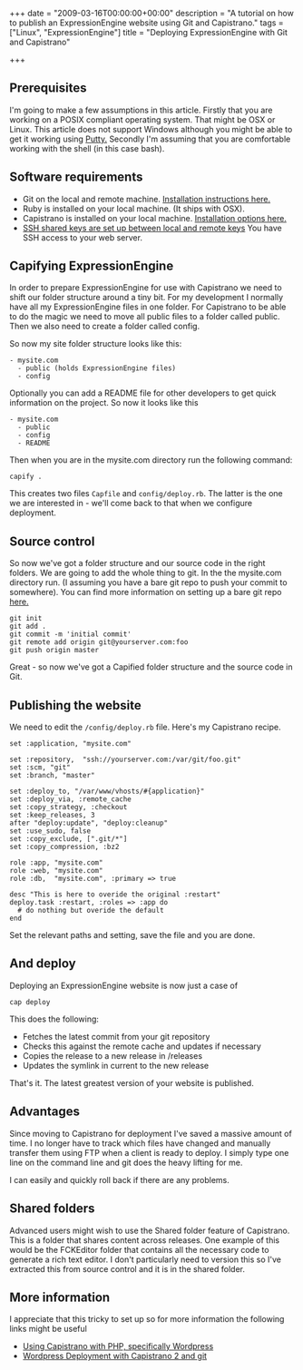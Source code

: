 +++
date = "2009-03-16T00:00:00+00:00"
description = "A tutorial on how to publish an ExpressionEngine website using Git and Capistrano."
tags = ["Linux", "ExpressionEngine"]
title = "Deploying ExpressionEngine with Git and Capistrano"

+++

## Prerequisites

I'm going to make a few assumptions in this article. Firstly that you are working on a POSIX compliant operating system. That might be OSX or Linux. This article does not support Windows although you might be able to get it working using <a href="http://www.chiark.greenend.org.uk/~sgtatham/putty/">Putty.</a> Secondly I'm assuming that you are comfortable working with the shell (in this case bash). 

## Software requirements 

* Git on the local and remote machine. <a href="http://git-scm.com/download/">Installation instructions here.</a>
* Ruby is installed on your local machine. (It ships with OSX).
* Capistrano is installed on your local machine. <a href="http://www.capify.org/getting-started/basics/">Installation options here.</a>
* <a href="/journal/using_shared_keys_with_ssh_on_centos_5/">SSH shared keys are set up between local and remote keys</a>
You have SSH access to your web server. 


## Capifying ExpressionEngine

In order to prepare ExpressionEngine for use with Capistrano we need to shift our folder structure around a tiny bit. For my development I normally have all my ExpressionEngine files in one folder. For Capistrano to be able to do the magic we need to move all public files to a folder called public. Then we also need to create a folder called config.

So now my site folder structure looks like this:

    - mysite.com
      - public (holds ExpressionEngine files)
      - config

Optionally you can add a README file for other developers to get quick information on the project. So now it looks like this

    - mysite.com
      - public
      - config
      - README

Then when you are in the mysite.com directory run the following command:

    capify .

This creates two files `Capfile` and `config/deploy.rb`. The latter is the one we are interested in - we'll come back to that when we configure deployment. 

## Source control

So now we've got a folder structure and our source code in the right folders. We are going to add the whole thing to git. In the the mysite.com directory run. (I assuming you have a bare git repo to push your commit to somewhere). You can find more information on setting up a bare git repo <a href="http://toolmantim.com/articles/setting_up_a_new_remote_git_repository">here.</a>  

    git init
    git add .
    git commit -m 'initial commit'
    git remote add origin git@yourserver.com:foo 
    git push origin master

Great - so now we've got a Capified folder structure and the source code in Git. 

## Publishing the website

We need to edit the `/config/deploy.rb` file. Here's my Capistrano recipe. 

    set :application, "mysite.com"

    set :repository,  "ssh://yourserver.com:/var/git/foo.git"
    set :scm, "git"
    set :branch, "master"

    set :deploy_to, "/var/www/vhosts/#{application}"
    set :deploy_via, :remote_cache
    set :copy_strategy, :checkout
    set :keep_releases, 3
    after "deploy:update", "deploy:cleanup" 
    set :use_sudo, false
    set :copy_exclude, [".git/*"] 
    set :copy_compression, :bz2

    role :app, "mysite.com"
    role :web, "mysite.com"
    role :db,  "mysite.com", :primary => true

    desc "This is here to overide the original :restart"
    deploy.task :restart, :roles => :app do
      # do nothing but overide the default
    end

Set the relevant paths and setting, save the file and you are done. 

## And deploy

Deploying an ExpressionEngine website is now just a case of 

    cap deploy

This does the following:

* Fetches the latest commit from your git repository
* Checks this against the remote cache and updates if necessary
* Copies the release to a new release in /releases
* Updates the symlink in current to the new release

That's it. The latest greatest version of your website is published.

## Advantages

Since moving to Capistrano for deployment I've saved a massive amount of time. I no longer have to track which files have changed and manually transfer them using FTP when a client is ready to deploy. I simply type one line on the command line and git does the heavy lifting for me. 

I can easily and quickly roll back if there are any problems.

## Shared folders

Advanced users might wish to use the Shared folder feature of Capistrano. This is a folder that shares content across releases. One example of this would be the FCKEditor folder that contains all the necessary code to generate a rich text editor. I don't particularly need to version this so I've extracted this from source control and it is in the shared folder. 

## More information

I appreciate that this tricky to set up so for more information the following links might be useful

* <a href="http://www.madebymany.co.uk/using-capistrano-with-php-specifically-wordpress-0087">Using Capistrano with PHP, specifically Wordpress</a>
* <a href="http://devblog.imedo.de/2008/6/23/wordpress-deployment-with-capistrano-2-and-git">Wordpress Deployment with Capistrano 2 and git</a>

